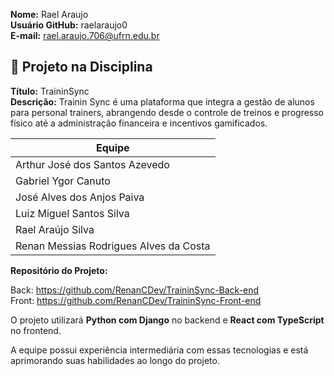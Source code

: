 **Nome:** Rael Araujo  
 **Usuário GitHub:** raelaraujo0   
 **E-mail:** rael.araujo.706@ufrn.edu.br
 
 ## 📌 Projeto na Disciplina
 **Título:** TraininSync  
 **Descrição:** Trainin Sync é uma plataforma que integra a gestão de alunos para personal trainers, abrangendo desde o controle de treinos e progresso físico até a administração financeira e incentivos gamificados.
   
 
 | Equipe                               
 |-------------------------------------|
 | Arthur José dos Santos Azevedo      |
 | Gabriel Ygor Canuto                 |
 | José Alves dos Anjos Paiva          |
 | Luiz Miguel Santos Silva            |
 | Rael Araújo Silva                   |
 | Renan Messias Rodrigues Alves da Costa |
 
 
 **Repositório do Projeto:**
 
  Back: https://github.com/RenanCDev/TraininSync-Back-end  
  Front: https://github.com/RenanCDev/TraininSync-Front-end

  O projeto utilizará **Python com Django** no backend e **React com TypeScript** no frontend.

  A equipe possui experiência intermediária com essas tecnologias e está aprimorando suas habilidades ao longo do projeto.


